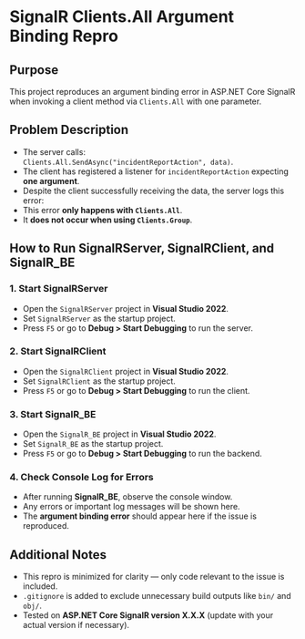 # SignalR Clients.All Argument Binding Repro

## Purpose
This project reproduces an argument binding error in ASP.NET Core SignalR when invoking a client method via `Clients.All` with one parameter.

## Problem Description
- The server calls:  
  `Clients.All.SendAsync("incidentReportAction", data)`.
- The client has registered a listener for `incidentReportAction` expecting **one argument**.
- Despite the client successfully receiving the data, the server logs this error:
- This error **only happens with `Clients.All`**.
- It **does not occur when using `Clients.Group`**.

## How to Run SignalRServer, SignalRClient, and SignalR_BE

### 1. Start SignalRServer
- Open the `SignalRServer` project in **Visual Studio 2022**.
- Set `SignalRServer` as the startup project.
- Press `F5` or go to **Debug > Start Debugging** to run the server.

### 2. Start SignalRClient
- Open the `SignalRClient` project in **Visual Studio 2022**.
- Set `SignalRClient` as the startup project.
- Press `F5` or go to **Debug > Start Debugging** to run the client.

### 3. Start SignalR_BE
- Open the `SignalR_BE` project in **Visual Studio 2022**.
- Set `SignalR_BE` as the startup project.
- Press `F5` or go to **Debug > Start Debugging** to run the backend.

### 4. Check Console Log for Errors
- After running **SignalR_BE**, observe the console window.
- Any errors or important log messages will be shown here.
- The **argument binding error** should appear here if the issue is reproduced.

## Additional Notes
- This repro is minimized for clarity — only code relevant to the issue is included.
- `.gitignore` is added to exclude unnecessary build outputs like `bin/` and `obj/`.
- Tested on **ASP.NET Core SignalR version X.X.X** (update with your actual version if necessary).
